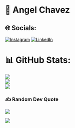 # 💫 Angel Chavez

## 🌐 Socials:
[![Instagram](https://img.shields.io/badge/Instagram-%23E4405F.svg?logo=Instagram&logoColor=white)](https://instagram.com/angelstchavez) [![LinkedIn](https://img.shields.io/badge/LinkedIn-%230077B5.svg?logo=linkedin&logoColor=white)](https://linkedin.com/in/angelstchavez) 
# 📊 GitHub Stats:
![](https://github-readme-stats.vercel.app/api?username=angelstchavez&theme=tokyonight&hide_border=true&include_all_commits=true&count_private=true)<br/>
![](https://github-readme-streak-stats.herokuapp.com/?user=angelstchavez&theme=tokyonight&hide_border=true)<br/>
![](https://github-readme-stats.vercel.app/api/top-langs/?username=angelstchavez&theme=tokyonight&hide_border=true&include_all_commits=true&count_private=true&layout=compact)

### ✍️ Random Dev Quote
![](https://quotes-github-readme.vercel.app/api?type=horizontal&theme=tokyonight)

[![](https://visitcount.itsvg.in/api?id=angelstchavez&icon=3&color=12)](https://visitcount.itsvg.in)

<!-- Proudly created with GPRM ( https://gprm.itsvg.in ) -->
